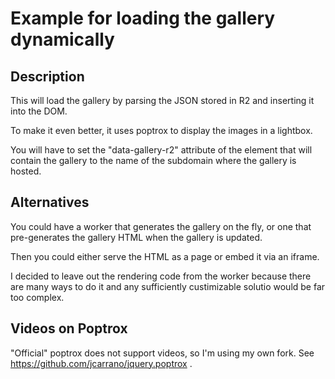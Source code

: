 # Example for loading the gallery dynamically

## Description

This will load the gallery by parsing the JSON stored in R2 and inserting it into the DOM.

To make it even better, it uses poptrox to display the images in a lightbox.

You will have to set the "data-gallery-r2" attribute of the element that will contain the gallery to
the name of the subdomain where the gallery is hosted.

## Alternatives

You could have a worker that generates the gallery on the fly, or one that
pre-generates the gallery HTML when the gallery is updated.

Then you could either serve the HTML as a page or embed it via an iframe.

I decided to leave out the rendering code from the worker because there are many
ways to do it and any sufficiently custimizable solutio would be far too complex.

## Videos on Poptrox

"Official" poptrox does not support videos, so I'm using my own fork. See
https://github.com/jcarrano/jquery.poptrox .
